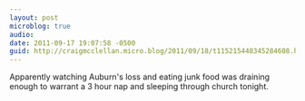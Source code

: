 ```yaml
---
layout: post
microblog: true
audio: 
date: 2011-09-17 19:07:58 -0500
guid: http://craigmcclellan.micro.blog/2011/09/18/t115215448345284608.html
---
```

Apparently watching Auburn's loss and eating junk food was draining enough to warrant a 3 hour nap and sleeping through church tonight.
